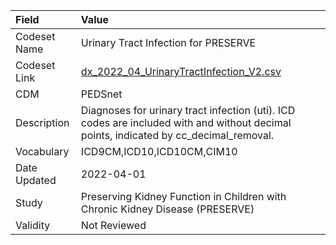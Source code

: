 |Field        |Value                                                                                                                                 |
|:------------|:-------------------------------------------------------------------------------------------------------------------------------------|
|Codeset Name |Urinary Tract Infection for PRESERVE                                                                                                  |
|Codeset Link |[dx_2022_04_UrinaryTractInfection_V2.csv](https://github.com/PEDSnet/Variable-Dictionary/blob/main/conditions/dx_2022_04_UrinaryTractInfection_V2.csv.csv)|
|CDM          |PEDSnet                                                                                                                               |
|Description  |Diagnoses for urinary tract infection (uti). ICD codes are included with and without decimal points, indicated by cc_decimal_removal. |
|Vocabulary   |ICD9CM,ICD10,ICD10CM,CIM10                                                                                                            |
|Date Updated |2022-04-01                                                                                                                            |
|Study        |Preserving Kidney Function in Children with Chronic Kidney Disease (PRESERVE)                                                         |
|Validity     |Not Reviewed                                                                                                                          |

